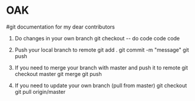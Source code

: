 # OAK
#git documentation for my dear contributors

1. Do changes in your own branch
git checkout <ur-branch-name>
-- do code code code

2. Push your local branch to remote
git add . 
git commit -m "message"
git push

3. If you need to merge your branch with master and push it to remote
git checkout master
git merge <ur-branch-name>
git push

4. If you need to update your own branch (pull from master) 
git checkout <ur-branch>
git pull origin/master
